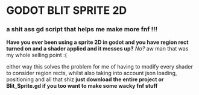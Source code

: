 # GODOT BLIT SPRITE 2D 
### a shit ass gd script that helps me make more fnf !!!



**Have you ever been using a sprite 2D in godot and you have region rect turned on and a shader applied and it messes up?**
_No?_ aw man that was my whole selling point :(

either way this solves the problem for me of having to modify every shader to consider region rects, whilst also taking into account json loading, positioning and all that shiz
**just download the entire project or Blit_Sprite.gd if you too want to make some wacky fnf stuff** 
